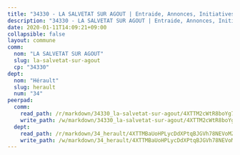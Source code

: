 ```yaml
---
title: "34330 - LA SALVETAT SUR AGOUT | Entraide, Annonces, Initiatives"
description: "34330 - LA SALVETAT SUR AGOUT | Entraide, Annonces, Initiatives"
date: 2020-01-11T14:09:21+09:00
collapsible: false
layout: commune
comm:
  nom: "LA SALVETAT SUR AGOUT"
  slug: la-salvetat-sur-agout
  cp: "34330"
dept:
  nom: "Hérault"
  slug: herault
  num: "34"
peerpad:
  comm:
    read_path: /r/markdown/34330_la-salvetat-sur-agout/4XTTM2cWtR8boYg7hTN23vkhzTBqTL3XNRmc7GgAW3Hvrw7Qz
    write_path: /w/markdown/34330_la-salvetat-sur-agout/4XTTM2cWtR8boYg7hTN23vkhzTBqTL3XNRmc7GgAW3Hvrw7Qz-K3TgUGEiyYYVp86NHbhZNNJNBamWar3aoWiim1V7E4QyZfWCHsnV4eZyR4fPnnguy6PeW1W12CYHyieU4N6PpfHrvYM9RWDnZaq8N6h589QKBMyWowuFzokSHkYZYsWGzoku2yyG
  dept:
    read_path: /r/markdown/34_herault/4XTTMBaUoHPLycDdXPtqBJGVh78NEVoMZNyf8Wnh1X5DK6Ew8
    write_path: /w/markdown/34_herault/4XTTMBaUoHPLycDdXPtqBJGVh78NEVoMZNyf8Wnh1X5DK6Ew8-K3TgTd4rzWVX1F82NgGyNepGUxhqCmodCALjxNZeEdBQWQhd1NJYx1gHMW9QBLL6sN41ALXRejLsG2VetgVferfVncrvVCz47dChJvN8ouQLRMdWs4KpxKPeRYR1nspmhzdBqF8J
---
```


